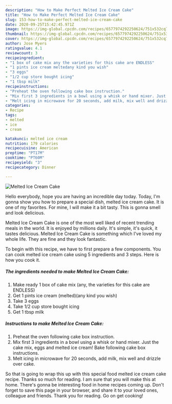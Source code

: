 ```yaml
---
description: "How to Make Perfect Melted Ice Cream Cake"
title: "How to Make Perfect Melted Ice Cream Cake"
slug: 153-how-to-make-perfect-melted-ice-cream-cake
date: 2020-09-25T15:42:45.971Z
image: https://img-global.cpcdn.com/recipes/6577974292250624/751x532cq70/melted-ice-cream-cake-recipe-main-photo.jpg
thumbnail: https://img-global.cpcdn.com/recipes/6577974292250624/751x532cq70/melted-ice-cream-cake-recipe-main-photo.jpg
cover: https://img-global.cpcdn.com/recipes/6577974292250624/751x532cq70/melted-ice-cream-cake-recipe-main-photo.jpg
author: Jose Myers
ratingvalue: 4.1
reviewcount: 3
recipeingredient:
- "1 box of cake mix any the varieties for this cake are ENDLESS"
- "1 pints ice cream meltedany kind you wish"
- "3 eggs"
- "1/2 cup store bought icing"
- "1 tbsp milk"
recipeinstructions:
- "Preheat the oven following cake box instruction."
- "Mix first 3 ingredients in a bowl using a whisk or hand mixer. Just the cake mix, eggs and melted ice cream! Bake following cake box instructions."
- "Melt icing in microwave for 20 seconds, add milk, mix well and drizzle over cake."
categories:
- Recipe
tags:
- melted
- ice
- cream

katakunci: melted ice cream 
nutrition: 179 calories
recipecuisine: American
preptime: "PT17M"
cooktime: "PT60M"
recipeyield: "3"
recipecategory: Dinner

---
```



![Melted Ice Cream Cake](https://img-global.cpcdn.com/recipes/6577974292250624/751x532cq70/melted-ice-cream-cake-recipe-main-photo.jpg)

Hello everybody, hope you are having an incredible day today. Today, I'm gonna show you how to prepare a special dish, melted ice cream cake. It is one of my favorites. For mine, I will make it a bit tasty. This is gonna smell and look delicious.

Melted Ice Cream Cake is one of the most well liked of recent trending meals in the world. It is enjoyed by millions daily. It's simple, it's quick, it tastes delicious. Melted Ice Cream Cake is something which I've loved my whole life. They are fine and they look fantastic.




To begin with this recipe, we have to first prepare a few components. You can cook melted ice cream cake using 5 ingredients and 3 steps. Here is how you cook it.

##### The ingredients needed to make Melted Ice Cream Cake:

1. Make ready 1 box of cake mix (any, the varieties for this cake are ENDLESS)
1. Get 1 pints ice cream (melted)(any kind you wish)
1. Take 3 eggs
1. Take 1/2 cup store bought icing
1. Get 1 tbsp milk




##### Instructions to make Melted Ice Cream Cake:

1. Preheat the oven following cake box instruction.
1. Mix first 3 ingredients in a bowl using a whisk or hand mixer. Just the cake mix, eggs and melted ice cream! Bake following cake box instructions.
1. Melt icing in microwave for 20 seconds, add milk, mix well and drizzle over cake.




So that is going to wrap this up with this special food melted ice cream cake recipe. Thanks so much for reading. I am sure that you will make this at home. There's gonna be interesting food in home recipes coming up. Don't forget to save this page in your browser, and share it to your loved ones, colleague and friends. Thank you for reading. Go on get cooking!
